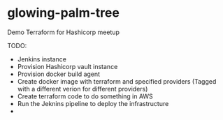 # glowing-palm-tree
Demo Terraform for Hashicorp meetup


TODO:
* Jenkins instance
* Provision Hashicorp vault instance
* Provision docker build agent
* Create docker image with terraform and specified providers (Tagged with a different verion for different providers)
* Create terraform code to do something in AWS 
* Run the Jeknins pipeline to deploy the infrastructure
* 
